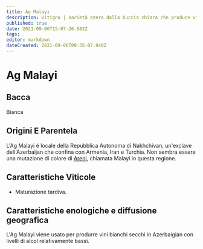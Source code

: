 ```yaml
---
title: Ag Malayi
description: Vitigno | Varietà azera dalla buccia chiara che produce vini leggeri e croccanti a Nakhchivan.
published: true
date: 2021-09-06T15:07:26.982Z
tags: 
editor: markdown
dateCreated: 2021-09-06T09:35:07.940Z
---
```


# Ag Malayi

## Bacca
Bianca


## Origini E Parentela

L'Ag Malayi è locale della Repubblica Autonoma di Nakhchivan, un'exclave dell'Azerbaijan che confina con Armenia, Iran e Turchia. Non sembra essere una mutazione di colore di [Areni](/vitigni/bacca-nera/areni), chiamata Malayi in questa regione.

## Caratteristiche Viticole

- Maturazione tardiva.

## Caratteristiche enologiche e diffusione geografica
L'Ag Malayi viene usato per produrre vini bianchi secchi in Azerbaigian con livelli di alcol relativamente bassi.
